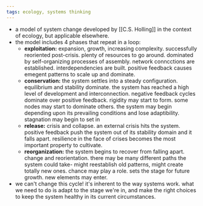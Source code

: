 ```yaml
---
tags: ecology, systems thinking
---
```


- a model of system change developed by [[C.S. Holling]] in the context of ecology, but applicable elsewhere.
- the model includes 4 phases that repeat in a loop:
	- **exploitation:** expansion, growth, increasing complexity. successfully reoriented post-crisis. plenty of resources to go around. dominated by self-organizing processes of assembly. network conncctions are established. interdependencies are built. positive feedback causes emegent patterns to scale up and dominate.
	- **conservation:** the system settles into a steady configuration. equilibrium and stability dominate. the system has reached a high level of development and interconnection. negative feedback cycles dominate over positive feedback. rigidity may start to form. some nodes may start to dominate others. the system may begin depending upon its prevailing conditions and lose adaptibility. stagnation may begin to set in
	- **release:** crisis and collapse. an external crisis hits the system. positive feedback push the system out of its stability domain and it falls apart. resilience in the face of crises becomes the most important property to cultivate.
	- **reorganization:** the system begins to recover from falling apart. change and reorientation. there may be many different paths the system could take- might reestablish old patterns, might create totally new ones. chance may play a role. sets the stage for future growth. new elements may enter.
- we can't change this cycle! it's inherent to the way systems work. what we need to do is adapt to the stage we're in, and make the right choices to keep the system healthy in its current circumstances.